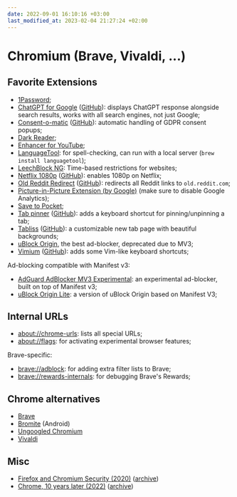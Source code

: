```yaml
---
date: 2022-09-01 16:10:16 +03:00
last_modified_at: 2023-02-04 21:27:24 +02:00
---
```


# Chromium (Brave, Vivaldi, ...)

## Favorite Extensions

- [1Password](https://chrome.google.com/webstore/detail/1password-%E2%80%93-password-mana/aeblfdkhhhdcdjpifhhbdiojplfjncoa);
- [ChatGPT for Google](https://chrome.google.com/webstore/detail/chatgpt-for-google/jgjaeacdkonaoafenlfkkkmbaopkbilf) ([GitHub](https://github.com/wong2/chatgpt-google-extension)): displays ChatGPT response alongside search results, works with all search engines, not just Google;
- [Consent-o-matic](https://chrome.google.com/webstore/detail/consent-o-matic/mdjildafknihdffpkfmmpnpoiajfjnjd) ([GitHub](https://github.com/cavi-au/Consent-O-Matic)): automatic handling of GDPR consent popups;
- [Dark Reader](https://chrome.google.com/webstore/detail/dark-reader/eimadpbcbfnmbkopoojfekhnkhdbieeh);
- [Enhancer for YouTube](https://chrome.google.com/webstore/detail/enhancer-for-youtube/ponfpcnoihfmfllpaingbgckeeldkhle);
- [LanguageTool](https://chrome.google.com/webstore/detail/grammar-spell-checker-%E2%80%94-l/oldceeleldhonbafppcapldpdifcinji?utm_source=lt-homepage): for spell-checking, can run with a local server (`brew install languagetool`);
- [LeechBlock NG](https://chrome.google.com/webstore/detail/leechblock-ng/blaaajhemilngeeffpbfkdjjoefldkok): Time-based restrictions for websites;
- [Netflix 1080p](https://chrome.google.com/webstore/detail/netflix-1080p/cankofcoohmbhfpcemhmaaeennfbnmgp) ([GitHub](https://github.com/truedread/netflix-1080p)): enables 1080p on Netflix;
- [Old Reddit Redirect](https://chrome.google.com/webstore/detail/old-reddit-redirect/dneaehbmnbhcippjikoajpoabadpodje) ([GitHub](https://github.com/tom-james-watson/old-reddit-redirect)): redirects all Reddit links to `old.reddit.com`;
- [Picture-in-Picture Extension (by Google)](https://chrome.google.com/webstore/detail/picture-in-picture-extens/hkgfoiooedgoejojocmhlaklaeopbecg) (make sure to disable Google Analytics);
- [Save to Pocket](https://chrome.google.com/webstore/detail/save-to-pocket/niloccemoadcdkdjlinkgdfekeahmflj);
- [Tab pinner](https://chrome.google.com/webstore/detail/tab-pinner/mcclikmfcmcpejkaobpfkmmbekbhedoi) ([GitHub](https://github.com/bibixx/tab-pinner)): adds a keyboard shortcut for pinning/unpinning a tab;
- [Tabliss](https://chrome.google.com/webstore/detail/tabliss-a-beautiful-new-t/hipekcciheckooncpjeljhnekcoolahp) ([GitHub](https://github.com/joelshepherd/tabliss)): a customizable new tab page with beautiful backgrounds;
- [uBlock Origin](https://chrome.google.com/webstore/detail/ublock-origin/cjpalhdlnbpafiamejdnhcphjbkeiagm), the best ad-blocker, deprecated due to MV3;
- [Vimium](https://chrome.google.com/webstore/detail/vimium/dbepggeogbaibhgnhhndojpepiihcmeb) ([GitHub](https://github.com/philc/vimium)): adds some Vim-like keyboard shortcuts;

Ad-blocking compatible with Manifest v3:

- [AdGuard AdBlocker MV3 Experimental](https://chrome.google.com/webstore/detail/adguard-adblocker-mv3-exp/apjcbfpjihpedihablmalmbbhjpklbdf/related): an experimental ad-blocker, built on top of Manifest v3;
- [uBlock Origin Lite](https://chrome.google.com/webstore/detail/ublock-origin-lite/ddkjiahejlhfcafbddmgiahcphecmpfh): a version of uBlock Origin based on Manifest V3;

## Internal URLs

- [about://chrome-urls](about://chrome-urls): lists all special URLs;
- [about://flags](about://flags): for activating experimental browser features;

Brave-specific:

- [brave://adblock](about://adblock): for adding extra filter lists to Brave;
- [brave://rewards-internals](brave://rewards-internals/): for debugging Brave's Rewards;

## Chrome alternatives

- [Brave](https://brave.com/)
- [Bromite](https://www.bromite.org/) (Android)
- [Ungoogled Chromium](https://github.com/ungoogled-software/ungoogled-chromium)
- [Vivaldi](https://vivaldi.com/)

## Misc

- [Firefox and Chromium Security (2020)](https://madaidans-insecurities.github.io/firefox-chromium.html) ([archive](https://web.archive.org/web/20210105142528/https://madaidans-insecurities.github.io/firefox-chromium.html))
- [Chrome, 10 years later (2022)](https://neugierig.org/software/blog/2022/12/chrome.html) ([archive](https://web.archive.org/web/20221209034236/https://neugierig.org/software/blog/2022/12/chrome.html))
